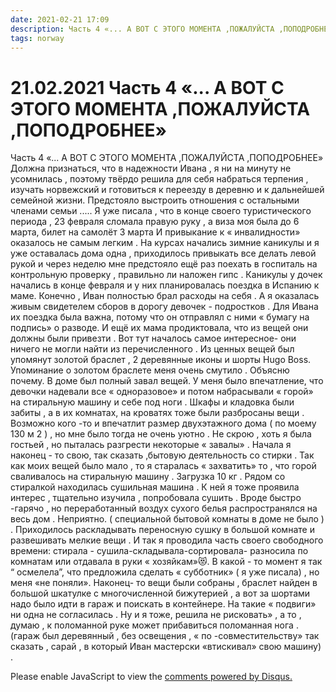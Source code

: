 ```yaml
---
date: 2021-02-21 17:09
description: Часть 4 «... А ВОТ С ЭТОГО МОМЕНТА ,ПОЖАЛУЙСТА ,ПОПОДРОБНЕЕ»
tags: norway
---
```

# 21.02.2021 Часть 4 «... А ВОТ С ЭТОГО МОМЕНТА ,ПОЖАЛУЙСТА ,ПОПОДРОБНЕЕ»

Часть 4 «... А ВОТ С ЭТОГО МОМЕНТА ,ПОЖАЛУЙСТА ,ПОПОДРОБНЕЕ» Должна признаться, что в надежности Ивана , я ни на минуту не усомнилась , поэтому твёрдо решила для себя набраться терпения , изучать норвежский и готовиться к переезду в деревню и к дальнейшей семейной жизни. Предстояло выстроить отношения с остальными членами семьи ..... Я уже писала , что в конце своего туристического периода , 23 февраля сломала правую руку , а виза моя была до 6 марта, билет на самолёт 3 марта И привыкание к « инвалидности» оказалось не самым легким . На курсах начались зимние каникулы и я уже оставалась дома одна , приходилось привыкать все делать левой рукой и через неделю мне предстояло ещё раз поехать в госпиталь на контрольную проверку , правильно ли наложен гипс . Каникулы у дочек начались в конце февраля и у них планировалась поездка в Испанию к маме. Конечно , Иван полностью брал расходы на себя . А я оказалась живым свидетелем сборов в дорогу девочек - подростков . Для Ивана их поездка была важна, потому что он отправлял с ними « бумагу на подпись» о разводе. И ещё их мама продиктовала, что из вещей они должны были привезти . Вот тут началось самое интересное- они ничего не могли найти из перечисленного . Из ценных вещей был упомянут золотой браслет , 2 деревянные иконы и шорты Hugo Boss. Упоминание о золотом браслете меня очень смутило . Объясню почему. В доме был полный завал вещей. У меня было впечатление, что девочки надевали все « одноразовое» и потом набрасывали « горой» на стиральную машину и себе под ноги . Шкафы и кладовка были забиты , а в их комнатах, на кроватях тоже были разбросаны вещи . Возможно кого -то и впечатлит размер двухэтажного дома ( по моему 130 м 2 ) , но мне было тогда не очень уютно . Не скрою , хоть я была гостьей , но пыталась разгрести некоторые « завалы» . Начала я наконец - то свою, так сказать ,бытовую деятельность со стирки . Так как моих вещей было мало , то я старалась « захватить» то , что горой сваливалось на стиральную машину . Загрузка 10 кг . Рядом со стиралкой находилась сушильная машина . К ней я тоже проявила интерес , тщательно изучила , попробовала сушить . Вроде быстро -гарячо , но переработанный воздух сухого белья распространялся на весь дом . Неприятно. ( специальной бытовой комнаты в доме не было ) . Приходилось раскладывать переносную сушку в большой комнате и развешивать мелкие вещи . И так я проводила часть своего свободного времени: стирала - сушила-складывала-сортировала- разносила по комнатам или отдавала в руки « хозяйкам»😻. В какой - то момент я так “ осмелела”, что предложила сделать « субботник» ( я уже писала) , но меня «не поняли». Наконец- то вещи были собраны , браслет найден в большой шкатулке с многочисленной бижутерией , а вот за шортами надо было идти в гараж и поискать в контейнере. На такие « подвиги» ни одна не согласилась . Ну и я тоже, решила не рисковать» , а то , думаю , к поломанной руке может прибавиться поломанная нога .(гараж был деревянный , без освещения , « по -совместительству» так сказать , сарай , в который Иван мастерски «втискивал» свою машину) . 


<div id="disqus_thread"></div>
<script>
    /**
    *  RECOMMENDED CONFIGURATION VARIABLES: EDIT AND UNCOMMENT THE SECTION BELOW TO INSERT DYNAMIC VALUES FROM YOUR PLATFORM OR CMS.
    *  LEARN WHY DEFINING THESE VARIABLES IS IMPORTANT: https://disqus.com/admin/universalcode/#configuration-variables    */
    /*
    var disqus_config = function () {
    this.page.url = PAGE_URL;  // Replace PAGE_URL with your page's canonical URL variable
    this.page.identifier = PAGE_IDENTIFIER; // Replace PAGE_IDENTIFIER with your page's unique identifier variable
    };
    */
    (function() { // DON'T EDIT BELOW THIS LINE
    var d = document, s = d.createElement('script');
    s.src = 'https://irina-blog-1.disqus.com/embed.js';
    s.setAttribute('data-timestamp', +new Date());
    (d.head || d.body).appendChild(s);
    })();
</script>
<noscript>Please enable JavaScript to view the <a href="https://disqus.com/?ref_noscript">comments powered by Disqus.</a></noscript>
